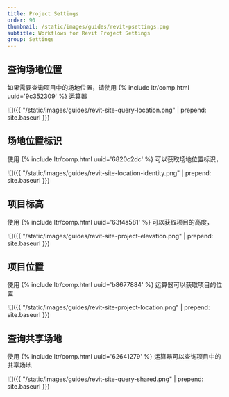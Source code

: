 ```yaml
---
title: Project Settings
order: 90
thumbnail: /static/images/guides/revit-psettings.png
subtitle: Workflows for Revit Project Settings
group: Settings
---
```


## 查询场地位置

如果需要查询项目中的场地位置，请使用 {% include ltr/comp.html uuid='9c352309' %} 运算器

![]({{ "/static/images/guides/revit-site-query-location.png" | prepend: site.baseurl }})

## 场地位置标识

使用 {% include ltr/comp.html uuid='6820c2dc' %} 可以获取场地位置标识，

![]({{ "/static/images/guides/revit-site-location-identity.png" | prepend: site.baseurl }})

## 项目标高

使用 {% include ltr/comp.html uuid='63f4a581' %} 可以获取项目的高度，

![]({{ "/static/images/guides/revit-site-project-elevation.png" | prepend: site.baseurl }})

## 项目位置

使用 {% include ltr/comp.html uuid='b8677884' %} 运算器可以获取项目的位置

![]({{ "/static/images/guides/revit-site-project-location.png" | prepend: site.baseurl }})

## 查询共享场地

使用 {% include ltr/comp.html uuid='62641279' %} 运算器可以查询项目中的共享场地

![]({{ "/static/images/guides/revit-site-query-shared.png" | prepend: site.baseurl }})
